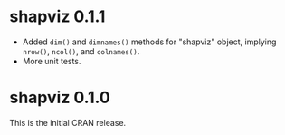 # shapviz 0.1.1

- Added `dim()` and `dimnames()` methods for "shapviz" object, implying `nrow()`, `ncol()`, and `colnames()`.
- More unit tests.

# shapviz 0.1.0

This is the initial CRAN release.
